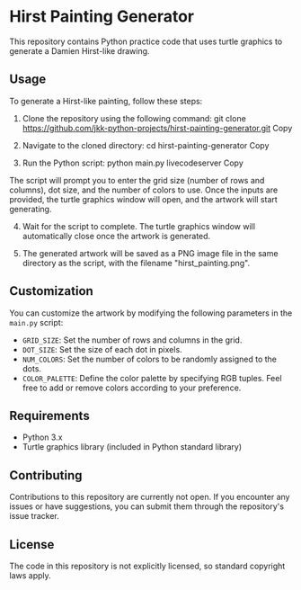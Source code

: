 # Hirst Painting Generator

This repository contains Python practice code that uses turtle graphics to generate a Damien Hirst-like drawing.

## Usage

To generate a Hirst-like painting, follow these steps:

1. Clone the repository using the following command:
   git clone https://github.com/jkk-python-projects/hirst-painting-generator.git
   Copy

2. Navigate to the cloned directory:
   cd hirst-painting-generator
   Copy

3. Run the Python script:
   python main.py
   livecodeserver
   Copy

The script will prompt you to enter the grid size (number of rows and columns), dot size, and the number of colors to use. Once the inputs are provided, the turtle graphics window will open, and the artwork will start generating.

4. Wait for the script to complete. The turtle graphics window will automatically close once the artwork is generated.

5. The generated artwork will be saved as a PNG image file in the same directory as the script, with the filename "hirst_painting.png".

## Customization

You can customize the artwork by modifying the following parameters in the `main.py` script:

- `GRID_SIZE`: Set the number of rows and columns in the grid.
- `DOT_SIZE`: Set the size of each dot in pixels.
- `NUM_COLORS`: Set the number of colors to be randomly assigned to the dots.
- `COLOR_PALETTE`: Define the color palette by specifying RGB tuples. Feel free to add or remove colors according to your preference.

## Requirements

- Python 3.x
- Turtle graphics library (included in Python standard library)

## Contributing

Contributions to this repository are currently not open. If you encounter any issues or have suggestions, you can submit them through the repository's issue tracker.

## License

The code in this repository is not explicitly licensed, so standard copyright laws apply.
